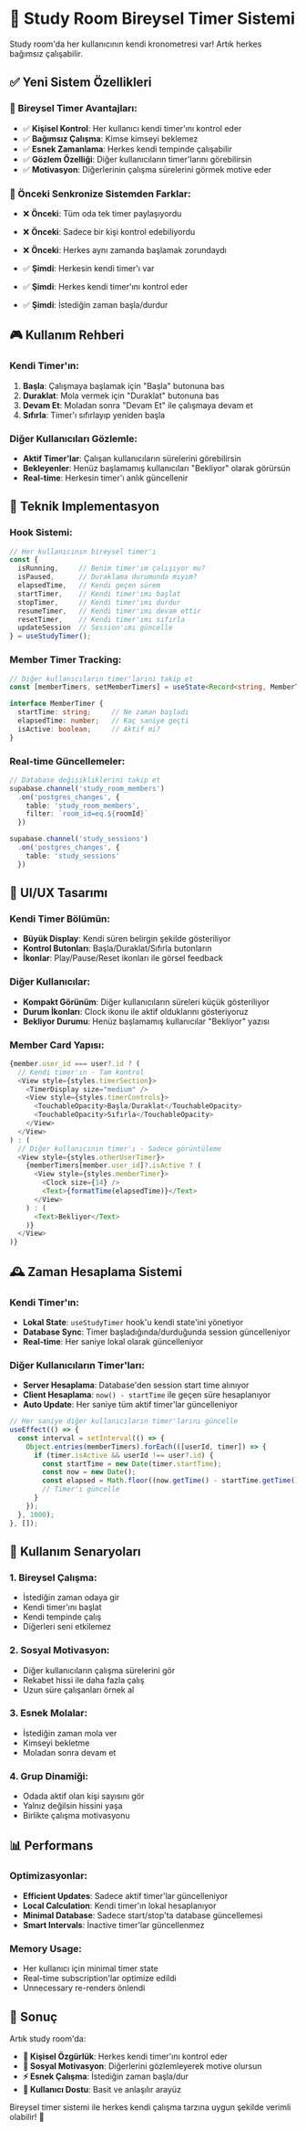 # 👤 Study Room Bireysel Timer Sistemi

Study room'da her kullanıcının kendi kronometresi var! Artık herkes bağımsız çalışabilir.

## ✅ Yeni Sistem Özellikleri

### 🎯 Bireysel Timer Avantajları:
- ✅ **Kişisel Kontrol**: Her kullanıcı kendi timer'ını kontrol eder
- ✅ **Bağımsız Çalışma**: Kimse kimseyi beklemez
- ✅ **Esnek Zamanlama**: Herkes kendi tempinde çalışabilir
- ✅ **Gözlem Özelliği**: Diğer kullanıcıların timer'larını görebilirsin
- ✅ **Motivasyon**: Diğerlerinin çalışma sürelerini görmek motive eder

### 🔄 Önceki Senkronize Sistemden Farklar:
- ❌ **Önceki**: Tüm oda tek timer paylaşıyordu
- ❌ **Önceki**: Sadece bir kişi kontrol edebiliyordu
- ❌ **Önceki**: Herkes aynı zamanda başlamak zorundaydı

- ✅ **Şimdi**: Herkesin kendi timer'ı var
- ✅ **Şimdi**: Herkes kendi timer'ını kontrol eder
- ✅ **Şimdi**: İstediğin zaman başla/durdur

## 🎮 Kullanım Rehberi

### Kendi Timer'ın:
1. **Başla**: Çalışmaya başlamak için "Başla" butonuna bas
2. **Duraklat**: Mola vermek için "Duraklat" butonuna bas  
3. **Devam Et**: Moladan sonra "Devam Et" ile çalışmaya devam et
4. **Sıfırla**: Timer'ı sıfırlayıp yeniden başla

### Diğer Kullanıcıları Gözlemle:
- **Aktif Timer'lar**: Çalışan kullanıcıların sürelerini görebilirsin
- **Bekleyenler**: Henüz başlamamış kullanıcıları "Bekliyor" olarak görürsün
- **Real-time**: Herkesin timer'ı anlık güncellenir

## 🔧 Teknik Implementasyon

### Hook Sistemi:
```typescript
// Her kullanıcının bireysel timer'ı
const { 
  isRunning,     // Benim timer'ım çalışıyor mu?
  isPaused,      // Duraklama durumunda mıyım?
  elapsedTime,   // Kendi geçen sürem
  startTimer,    // Kendi timer'ımı başlat
  stopTimer,     // Kendi timer'ımı durdur
  resumeTimer,   // Kendi timer'ımı devam ettir
  resetTimer,    // Kendi timer'ımı sıfırla
  updateSession  // Session'ımı güncelle
} = useStudyTimer();
```

### Member Timer Tracking:
```typescript
// Diğer kullanıcıların timer'larını takip et
const [memberTimers, setMemberTimers] = useState<Record<string, MemberTimer>>();

interface MemberTimer {
  startTime: string;     // Ne zaman başladı
  elapsedTime: number;   // Kaç saniye geçti
  isActive: boolean;     // Aktif mi?
}
```

### Real-time Güncellemeler:
```typescript
// Database değişikliklerini takip et
supabase.channel('study_room_members')
  .on('postgres_changes', {
    table: 'study_room_members',
    filter: `room_id=eq.${roomId}`
  })

supabase.channel('study_sessions')
  .on('postgres_changes', {
    table: 'study_sessions'
  })
```

## 📱 UI/UX Tasarımı

### Kendi Timer Bölümün:
- **Büyük Display**: Kendi süren belirgin şekilde gösteriliyor
- **Kontrol Butonları**: Başla/Duraklat/Sıfırla butonların
- **İkonlar**: Play/Pause/Reset ikonları ile görsel feedback

### Diğer Kullanıcılar:
- **Kompakt Görünüm**: Diğer kullanıcıların süreleri küçük gösteriliyor
- **Durum İkonları**: Clock ikonu ile aktif olduklarını gösteriyoruz
- **Bekliyor Durumu**: Henüz başlamamış kullanıcılar "Bekliyor" yazısı

### Member Card Yapısı:
```typescript
{member.user_id === user?.id ? (
  // Kendi timer'ın - Tam kontrol
  <View style={styles.timerSection}>
    <TimerDisplay size="medium" />
    <View style={styles.timerControls}>
      <TouchableOpacity>Başla/Duraklat</TouchableOpacity>
      <TouchableOpacity>Sıfırla</TouchableOpacity>
    </View>
  </View>
) : (
  // Diğer kullanıcının timer'ı - Sadece görüntüleme
  <View style={styles.otherUserTimer}>
    {memberTimers[member.user_id]?.isActive ? (
      <View style={styles.memberTimer}>
        <Clock size={14} />
        <Text>{formatTime(elapsedTime)}</Text>
      </View>
    ) : (
      <Text>Bekliyor</Text>
    )}
  </View>
)}
```

## 🕰️ Zaman Hesaplama Sistemi

### Kendi Timer'ın:
- **Lokal State**: `useStudyTimer` hook'u kendi state'ini yönetiyor
- **Database Sync**: Timer başladığında/durduğunda session güncelleniyor
- **Real-time**: Her saniye lokal olarak güncelleniyor

### Diğer Kullanıcıların Timer'ları:
- **Server Hesaplama**: Database'den session start time alınıyor
- **Client Hesaplama**: `now() - startTime` ile geçen süre hesaplanıyor
- **Auto Update**: Her saniye tüm aktif timer'lar güncelleniyor

```typescript
// Her saniye diğer kullanıcıların timer'larını güncelle
useEffect(() => {
  const interval = setInterval(() => {
    Object.entries(memberTimers).forEach(([userId, timer]) => {
      if (timer.isActive && userId !== user?.id) {
        const startTime = new Date(timer.startTime);
        const now = new Date();
        const elapsed = Math.floor((now.getTime() - startTime.getTime()) / 1000);
        // Timer'ı güncelle
      }
    });
  }, 1000);
}, []);
```

## 🎯 Kullanım Senaryoları

### 1. Bireysel Çalışma:
- İstediğin zaman odaya gir
- Kendi timer'ını başlat
- Kendi tempinde çalış
- Diğerleri seni etkilemez

### 2. Sosyal Motivasyon:
- Diğer kullanıcıların çalışma sürelerini gör
- Rekabet hissi ile daha fazla çalış
- Uzun süre çalışanları örnek al

### 3. Esnek Molalar:
- İstediğin zaman mola ver
- Kimseyi bekletme
- Moladan sonra devam et

### 4. Grup Dinamiği:
- Odada aktif olan kişi sayısını gör
- Yalnız değilsin hissini yaşa
- Birlikte çalışma motivasyonu

## 📊 Performans

### Optimizasyonlar:
- **Efficient Updates**: Sadece aktif timer'lar güncelleniyor
- **Local Calculation**: Kendi timer'ın lokal hesaplanıyor
- **Minimal Database**: Sadece start/stop'ta database güncellemesi
- **Smart Intervals**: İnactive timer'lar güncellenmez

### Memory Usage:
- Her kullanıcı için minimal timer state
- Real-time subscription'lar optimize edildi
- Unnecessary re-renders önlendi

## 🎉 Sonuç

Artık study room'da:
- **🎯 Kişisel Özgürlük**: Herkes kendi timer'ını kontrol eder
- **👥 Sosyal Motivasyon**: Diğerlerini gözlemleyerek motive olursun
- **⚡ Esnek Çalışma**: İstediğin zaman başla/dur
- **📱 Kullanıcı Dostu**: Basit ve anlaşılır arayüz

Bireysel timer sistemi ile herkes kendi çalışma tarzına uygun şekilde verimli olabilir! 🚀 